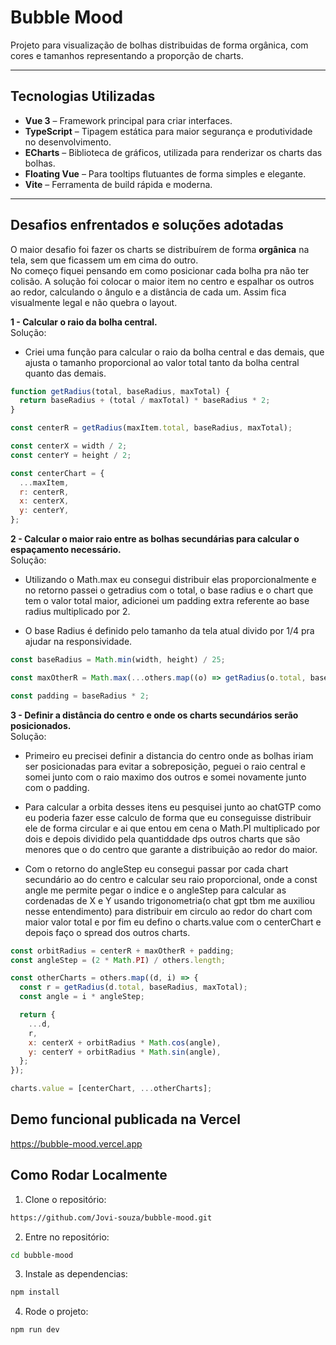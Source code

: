 # Bubble Mood

Projeto para visualização de bolhas distribuidas de forma orgânica, com cores e tamanhos representando a proporção de charts.

---

## Tecnologias Utilizadas

- **Vue 3** – Framework principal para criar interfaces.  
- **TypeScript** – Tipagem estática para maior segurança e produtividade no desenvolvimento.  
- **ECharts** – Biblioteca de gráficos, utilizada para renderizar os charts das bolhas.  
- **Floating Vue** – Para tooltips flutuantes de forma simples e elegante.  
- **Vite** – Ferramenta de build rápida e moderna.

---

## Desafios enfrentados e soluções adotadas

O maior desafio foi fazer os charts se distribuírem de forma **orgânica** na tela, sem que ficassem um em cima do outro.  
No começo fiquei pensando em como posicionar cada bolha pra não ter colisão. A solução foi colocar o maior item no centro e espalhar os outros ao redor, calculando o ângulo e a distância de cada um. Assim fica visualmente legal e não quebra o layout.

**1 - Calcular o raio da bolha central.**</br>
Solução: 
- Criei uma função para calcular o raio da bolha central e das demais, que ajusta o tamanho proporcional ao valor total tanto da bolha central quanto das demais.

```js
function getRadius(total, baseRadius, maxTotal) {
  return baseRadius + (total / maxTotal) * baseRadius * 2; 
}

const centerR = getRadius(maxItem.total, baseRadius, maxTotal);

const centerX = width / 2;
const centerY = height / 2;

const centerChart = {
  ...maxItem,
  r: centerR,
  x: centerX,
  y: centerY,
};
```

**2 - Calcular o maior raio entre as bolhas secundárias para calcular o espaçamento necessário.** </br>
Solução: 
- Utilizando o Math.max eu consegui distribuir elas proporcionalmente e no retorno passei o getradius com o total, o base radius e o chart que tem o valor total maior, adicionei um padding extra referente ao base radius multiplicado por 2.

- O base Radius é definido pelo tamanho da tela atual divido por 1/4 pra ajudar na responsividade.
```js
const baseRadius = Math.min(width, height) / 25;

const maxOtherR = Math.max(...others.map((o) => getRadius(o.total, baseRadius, maxTotal)));

const padding = baseRadius * 2;
```
**3 - Definir a distância do centro e onde os charts secundários serão posicionados.** </br>
Solução: 
- Primeiro eu precisei definir a distancia do centro onde as bolhas iriam ser posicionadas para evitar a sobreposição, peguei o raio central e somei junto com o raio maximo dos outros e somei novamente junto com o padding.

- Para calcular a orbita desses itens eu pesquisei junto ao chatGTP como eu poderia fazer esse calculo de forma que eu conseguisse distribuir ele de forma circular e ai que entou em cena o Math.PI multiplicado por dois e depois dividido pela quantiddade dps outros charts que são menores que o do centro que garante a distribuição ao redor do maior.

- Com o retorno do angleStep eu consegui passar por cada chart secundário ao do centro e calcular seu raio proporcional, onde a const angle me permite pegar o indice e o angleStep para calcular as cordenadas de X e Y usando trigonometria(o chat gpt tbm me auxiliou nesse entendimento) para distribuir em circulo ao redor do chart com maior valor total e por fim eu defino o charts.value com o centerChart e depois faço o spread dos outros charts.
```js
const orbitRadius = centerR + maxOtherR + padding;
const angleStep = (2 * Math.PI) / others.length;

const otherCharts = others.map((d, i) => {
  const r = getRadius(d.total, baseRadius, maxTotal);
  const angle = i * angleStep;

  return {
    ...d,
    r,
    x: centerX + orbitRadius * Math.cos(angle),
    y: centerY + orbitRadius * Math.sin(angle),
  };
});

charts.value = [centerChart, ...otherCharts];
```

## Demo funcional publicada na Vercel
https://bubble-mood.vercel.app

## Como Rodar Localmente

1. Clone o repositório:  
```bash
https://github.com/Jovi-souza/bubble-mood.git
```

2. Entre no repositório:
```bash
cd bubble-mood
```

3. Instale as dependencias:
```bash
npm install
```

4. Rode o projeto:
``` bash
npm run dev
```
